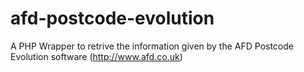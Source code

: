 # afd-postcode-evolution
A PHP Wrapper to retrive the information given by the AFD Postcode Evolution software (http://www.afd.co.uk)
